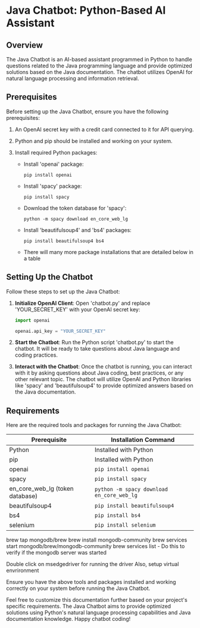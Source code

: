 # Java Chatbot: Python-Based AI Assistant

## Overview

The Java Chatbot is an AI-based assistant programmed in Python to handle questions related to the Java programming language and provide optimized solutions based on the Java documentation. The chatbot utilizes OpenAI for natural language processing and information retrieval.

## Prerequisites

Before setting up the Java Chatbot, ensure you have the following prerequisites:

1. An OpenAI secret key with a credit card connected to it for API querying.

2. Python and pip should be installed and working on your system.

3. Install required Python packages:

   - Install 'openai' package:

     ```
     pip install openai
     ```

   - Install 'spacy' package:

     ```
     pip install spacy
     ```

   - Download the token database for 'spacy':

     ```
     python -m spacy download en_core_web_lg
     ```

   - Install 'beautifulsoup4' and 'bs4' packages:
     ```
     pip install beautifulsoup4 bs4
     ```
   - There will many more package installations that are detailed below in a table

## Setting Up the Chatbot

Follow these steps to set up the Java Chatbot:

1. **Initialize OpenAI Client**:
   Open 'chatbot.py' and replace 'YOUR_SECRET_KEY' with your OpenAI secret key:

   ```python
   import openai

   openai.api_key = "YOUR_SECRET_KEY"
   ```

2. **Start the Chatbot**:
   Run the Python script 'chatbot.py' to start the chatbot. It will be ready to take questions about Java language and coding practices.

3. **Interact with the Chatbot**:
   Once the chatbot is running, you can interact with it by asking questions about Java coding, best practices, or any other relevant topic. The chatbot will utilize OpenAI and Python libraries like 'spacy' and 'beautifulsoup4' to provide optimized answers based on the Java documentation.

## Requirements

Here are the required tools and packages for running the Java Chatbot:

| Prerequisite                    | Installation Command                      |
| ------------------------------- | ----------------------------------------- |
| Python                          | Installed with Python                     |
| pip                             | Installed with Python                     |
| openai                          | `pip install openai`                      |
| spacy                           | `pip install spacy`                       |
| en_core_web_lg (token database) | `python -m spacy download en_core_web_lg` |
| beautifulsoup4                  | `pip install beautifulsoup4`              |
| bs4                             | `pip install bs4`                         |
| selenium                        | `pip install selenium`                    |

brew tap mongodb/brew
brew install mongodb-community
brew services start mongodb/brew/mongodb-community
brew services list - Do this to verify if the mongodb server was started

Double click on msedgedriver for running the driver
Also, setup virtual envrironment

Ensure you have the above tools and packages installed and working correctly on your system before running the Java Chatbot.

Feel free to customize this documentation further based on your project's specific requirements. The Java Chatbot aims to provide optimized solutions using Python's natural language processing capabilities and Java documentation knowledge. Happy chatbot coding!
